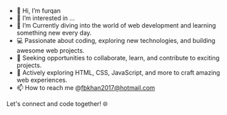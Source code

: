 - 👋 Hi, I’m furqan
- 👀 I’m interested in ...
- 🌱 I’m Currently diving into the world of web development and learning something new every day.
- 💻 Passionate about coding, exploring new technologies, and building awesome web projects.
- 🚀 Seeking opportunities to collaborate, learn, and contribute to exciting projects.
- 🔭 Actively exploring HTML, CSS, JavaScript, and more to craft amazing web experiences.
- 📫 How to reach me @fbkhan2017@hotmail.com

Let's connect and code together! 🌐

<!---
fbkhan2023/fbkhan2023 is a ✨ special ✨ repository because its `README.md` (this file) appears on your GitHub profile.
You can click the Preview link to take a look at your changes.
--->

